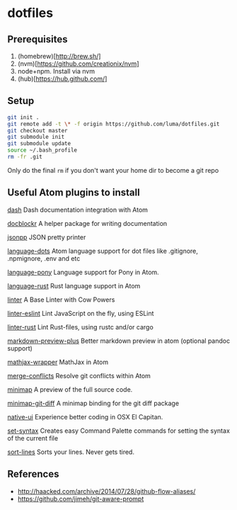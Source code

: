# dotfiles


## Prerequisites

1. (homebrew)[http://brew.sh/]
2. (nvm)[https://github.com/creationix/nvm]
3. node+npm. Install via nvm
4. (hub)[https://hub.github.com/]

## Setup

``` bash
git init .
git remote add -t \* -f origin https://github.com/luma/dotfiles.git
git checkout master
git submodule init
git submodule update
source ~/.bash_profile
rm -fr .git
```

Only do the final `rm` if you don't want your home dir to become a git repo


## Useful Atom plugins to install

[dash](git+https://github.com/blakeembrey/atom-dash.git)
Dash documentation integration with Atom

[docblockr](git+https://github.com/nikhilkalige/docblockr.git)
A helper package for writing documentation

[jsonpp](git+https://github.com/swenson/atom-jsonpp.git)
JSON pretty printer

[language-dots](git+https://github.com/MaxGraey/language-dots.git)
Atom language support for dot files like .gitignore, .npmignore, .env and etc

[language-pony](git+https://github.com/sylvanc/language-pony.git)
Language support for Pony in Atom.

[language-rust](git+https://github.com/zargony/atom-language-rust.git)
Rust language support in Atom

[linter](git+https://github.com/atom-community/linter.git)
A Base Linter with Cow Powers

[linter-eslint](git+https://github.com/AtomLinter/linter-eslint.git)
Lint JavaScript on the fly, using ESLint

[linter-rust](git+https://github.com/AtomLinter/linter-rust.git)
Lint Rust-files, using rustc and/or cargo

[markdown-preview-plus](git+https://github.com/Galadirith/markdown-preview-plus.git)
Better markdown preview in atom (optional pandoc support)

[mathjax-wrapper](git+https://github.com/Galadirith/mathjax-wrapper.git)
MathJax in Atom

[merge-conflicts](git+https://github.com/smashwilson/merge-conflicts.git)
Resolve git conflicts within Atom

[minimap](git+https://github.com/atom-minimap/minimap.git)
A preview of the full source code.

[minimap-git-diff](git+https://github.com/atom-minimap/minimap-git-diff.git)
A minimap binding for the git diff package

[native-ui](git+https://github.com/fv0/native-ui.git)
Experience better coding in OSX El Capitan.

[set-syntax](git+https://github.com/lee-dohm/set-syntax.git)
Creates easy Command Palette commands for setting the syntax of the current file

[sort-lines](git+https://github.com/atom/sort-lines.git)
Sorts your lines. Never gets tired.


## References

* http://haacked.com/archive/2014/07/28/github-flow-aliases/
* https://github.com/jimeh/git-aware-prompt

